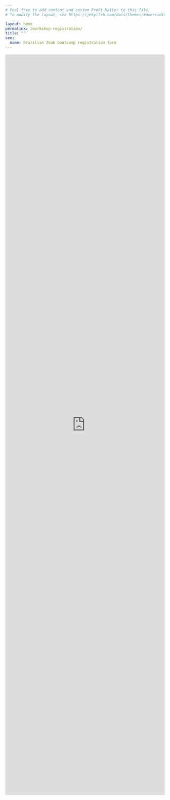 ```yaml
---
# Feel free to add content and custom Front Matter to this file.
# To modify the layout, see https://jekyllrb.com/docs/themes/#overriding-theme-defaults

layout: home
permalink: /workshop-registration/
title: ""
seo:
  name: Brazilian Zouk bootcamp registration form
---
```

<iframe
  frameborder="0"
  height="2336"
  marginheight="0"
  marginwidth="0"
  src="https://docs.google.com/forms/d/e/1FAIpQLSdHuR4oM2AtoMvFMui9A9iZ3-2fNNC-5OS9wSC8I80x_qIvsQ/viewform?embedded=true"
  width="100%"
>Laden…</iframe>
